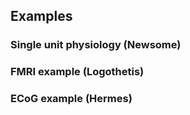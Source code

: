 ## Examples

### Single unit physiology (Newsome)

### FMRI example (Logothetis)

### ECoG example (Hermes)